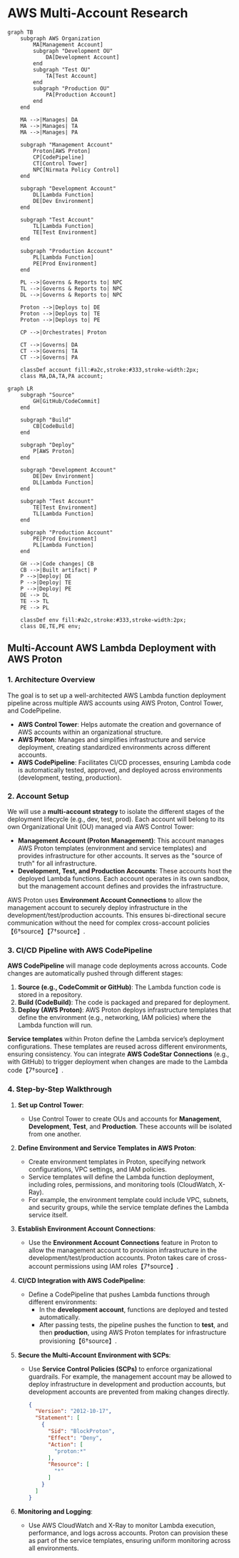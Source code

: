 # AWS Multi-Account Research

```mermaid
graph TB
    subgraph AWS Organization
        MA[Management Account]
        subgraph "Development OU"
            DA[Development Account]
        end
        subgraph "Test OU"
            TA[Test Account]
        end
        subgraph "Production OU"
            PA[Production Account]
        end
    end

    MA -->|Manages| DA
    MA -->|Manages| TA
    MA -->|Manages| PA

    subgraph "Management Account"
        Proton[AWS Proton]
        CP[CodePipeline]
        CT[Control Tower]
        NPC[Nirmata Policy Control]
    end

    subgraph "Development Account"
        DL[Lambda Function]
        DE[Dev Environment]
    end

    subgraph "Test Account"
        TL[Lambda Function]
        TE[Test Environment]
    end

    subgraph "Production Account"
        PL[Lambda Function]
        PE[Prod Environment]
    end

    PL -->|Governs & Reports to| NPC
    TL -->|Governs & Reports to| NPC
    DL -->|Governs & Reports to| NPC

    Proton -->|Deploys to| DE
    Proton -->|Deploys to| TE
    Proton -->|Deploys to| PE

    CP -->|Orchestrates| Proton

    CT -->|Governs| DA
    CT -->|Governs| TA
    CT -->|Governs| PA

    classDef account fill:#a2c,stroke:#333,stroke-width:2px;
    class MA,DA,TA,PA account;
```

```mermaid
graph LR
    subgraph "Source"
        GH[GitHub/CodeCommit]
    end

    subgraph "Build"
        CB[CodeBuild]
    end

    subgraph "Deploy"
        P[AWS Proton]
    end

    subgraph "Development Account"
        DE[Dev Environment]
        DL[Lambda Function]
    end

    subgraph "Test Account"
        TE[Test Environment]
        TL[Lambda Function]
    end

    subgraph "Production Account"
        PE[Prod Environment]
        PL[Lambda Function]
    end

    GH -->|Code changes| CB
    CB -->|Built artifact| P
    P -->|Deploy| DE
    P -->|Deploy| TE
    P -->|Deploy| PE
    DE --> DL
    TE --> TL
    PE --> PL

    classDef env fill:#a2c,stroke:#333,stroke-width:2px;
    class DE,TE,PE env;
```

## **Multi-Account AWS Lambda Deployment with AWS Proton**

### **1. Architecture Overview**
The goal is to set up a well-architected AWS Lambda function deployment pipeline across multiple AWS accounts using AWS Proton, Control Tower, and CodePipeline.

- **AWS Control Tower**: Helps automate the creation and governance of AWS accounts within an organizational structure.
- **AWS Proton**: Manages and simplifies infrastructure and service deployment, creating standardized environments across different accounts.
- **AWS CodePipeline**: Facilitates CI/CD processes, ensuring Lambda code is automatically tested, approved, and deployed across environments (development, testing, production).

### **2. Account Setup**
We will use a **multi-account strategy** to isolate the different stages of the deployment lifecycle (e.g., dev, test, prod). Each account will belong to its own Organizational Unit (OU) managed via AWS Control Tower:

- **Management Account (Proton Management)**: This account manages AWS Proton templates (environment and service templates) and provides infrastructure for other accounts. It serves as the "source of truth" for all infrastructure.
- **Development, Test, and Production Accounts**: These accounts host the deployed Lambda functions. Each account operates in its own sandbox, but the management account defines and provides the infrastructure.

AWS Proton uses **Environment Account Connections** to allow the management account to securely deploy infrastructure in the development/test/production accounts. This ensures bi-directional secure communication without the need for complex cross-account policies【6†source】【7†source】.

### **3. CI/CD Pipeline with AWS CodePipeline**
**AWS CodePipeline** will manage code deployments across accounts. Code changes are automatically pushed through different stages:
1. **Source (e.g., CodeCommit or GitHub)**: The Lambda function code is stored in a repository.
2. **Build (CodeBuild)**: The code is packaged and prepared for deployment.
3. **Deploy (AWS Proton)**: AWS Proton deploys infrastructure templates that define the environment (e.g., networking, IAM policies) where the Lambda function will run.

**Service templates** within Proton define the Lambda service’s deployment configurations. These templates are reused across different environments, ensuring consistency. You can integrate **AWS CodeStar Connections** (e.g., with GitHub) to trigger deployment when changes are made to the Lambda code【7†source】.

### **4. Step-by-Step Walkthrough**

1. **Set up Control Tower**:
   - Use Control Tower to create OUs and accounts for **Management**, **Development**, **Test**, and **Production**. These accounts will be isolated from one another.

2. **Define Environment and Service Templates in AWS Proton**:
   - Create environment templates in Proton, specifying network configurations, VPC settings, and IAM policies.
   - Service templates will define the Lambda function deployment, including roles, permissions, and monitoring tools (CloudWatch, X-Ray).
   - For example, the environment template could include VPC, subnets, and security groups, while the service template defines the Lambda service itself.

3. **Establish Environment Account Connections**:
   - Use the **Environment Account Connections** feature in Proton to allow the management account to provision infrastructure in the development/test/production accounts. Proton takes care of cross-account permissions using IAM roles【7†source】.

4. **CI/CD Integration with AWS CodePipeline**:
   - Define a CodePipeline that pushes Lambda functions through different environments:
     - In the **development account**, functions are deployed and tested automatically.
     - After passing tests, the pipeline pushes the function to **test**, and then **production**, using AWS Proton templates for infrastructure provisioning【6†source】.

5. **Secure the Multi-Account Environment with SCPs**:
   - Use **Service Control Policies (SCPs)** to enforce organizational guardrails. For example, the management account may be allowed to deploy infrastructure in development and production accounts, but development accounts are prevented from making changes directly.
     ```json
     {
       "Version": "2012-10-17",
       "Statement": [
         {
           "Sid": "BlockProton",
           "Effect": "Deny",
           "Action": [
             "proton:*"
           ],
           "Resource": [
             "*"
           ]
         }
       ]
     }
     ```

6. **Monitoring and Logging**:
   - Use AWS CloudWatch and X-Ray to monitor Lambda execution, performance, and logs across accounts. Proton can provision these as part of the service templates, ensuring uniform monitoring across all environments.
